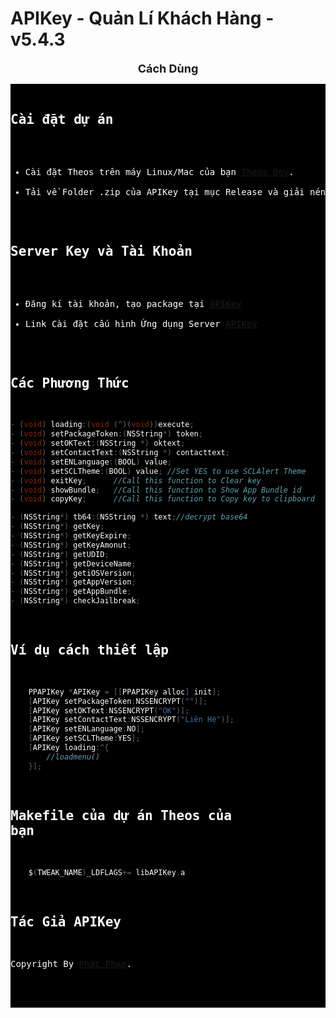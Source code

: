 # APIKey - Quản Lí Khách Hàng - v5.4.3
<p align="center">
  <font size="4">
    <b>Cách Dùng</b>
  </font>
</p>
<div style="background-color: #000; color: #ffffff;">
<pre>

## Cài đặt dự án
- Cài đặt Theos trên máy Linux/Mac của bạn [Theos Dev](https://theos.dev).
- Tải về Folder .zip của APIKey tại mục Release và giải nén
## Server Key và Tài Khoản
- Đăng kí tài khoản, tạo package tại [APIKey](https://v3.ppapikey.xyz)
- Link Cài đặt cấu hình Ứng dụng Server [APIKey](https://raw.githubusercontent.com/pp7803/APIKey/main/AppConfig/ppapikey.mobileconfig)
## Các Phương Thức
```Objective-C
- (void) loading:(void (^)(void))execute;
- (void) setPackageToken:(NSString*) token;
- (void) setOKText:(NSString *) oktext;
- (void) setContactText:(NSString *) contacttext;
- (void) setENLanguage:(BOOL) value;
- (void) setSCLTheme:(BOOL) value; //Set YES to use SCLAlert Theme
- (void) exitKey;      //Call this function to Clear key
- (void) showBundle;   //Call this function to Show App Bundle id
- (void) copyKey;      //Call this function to Copy key to clipboard

- (NSString*) tb64:(NSString *) text;//decrypt base64
- (NSString*) getKey;
- (NSString*) getKeyExpire;
- (NSString*) getKeyAmonut;
- (NSString*) getUDID;
- (NSString*) getDeviceName;
- (NSString*) getiOSVersion;
- (NSString*) getAppVersion;
- (NSString*) getAppBundle;
- (NSString*) checkJailbreak;
```
## Ví dụ cách thiết lập
```Objective-C
    PPAPIKey *APIKey = [[PPAPIKey alloc] init];
    [APIKey setPackageToken:NSSENCRYPT("")]; 
    [APIKey setOKText:NSSENCRYPT("OK")];
    [APIKey setContactText:NSSENCRYPT("Liên Hệ")];
    [APIKey setENLanguage:NO];
    [APIKey setSCLTheme:YES];
    [APIKey loading:^{
        //loadmenu()
    }];
```
## Makefile của dự án Theos của bạn
```Objective-C
    $(TWEAK_NAME)_LDFLAGS+= libAPIKey.a
```


## Tác Giả APIKey
Copyright By [Phát Phạm](https://t.me/pdp7803).
